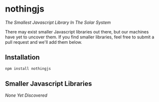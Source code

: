 # nothingjs

*The Smallest Javascript Library In The Solar System*

There may exist smaller Javascript libraries out there, but our machines
have yet to uncover them. If you find smaller libraries, feel free to
submit a pull request and we'll add them below.

## Installation

```javascript
npm install nothingjs
```

## Smaller Javascript Libraries

*None Yet Discovered*

